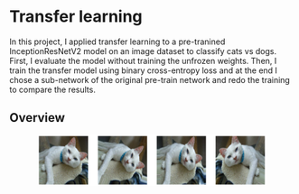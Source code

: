 # Transfer learning

In this project, I applied transfer learning to a pre-tranined InceptionResNetV2 model on an image dataset to classify cats vs dogs. 
First, I evaluate the model without training the unfrozen weights. Then, I train the transfer model using binary cross-entropy loss and at the end I chose a sub-network of the original pre-train network and redo the training to compare the results. 

## Overview
 <p align="center">
       <img src="./img/transferModel.png" alt="Overview" width="80%">
      </p>


